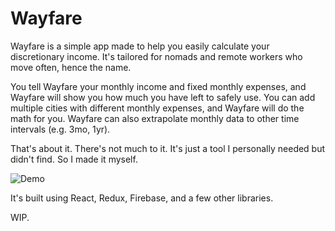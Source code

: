 # Wayfare

Wayfare is a simple app made to help you easily calculate your discretionary income. It's tailored for nomads and remote workers who move often, hence the name.

You tell Wayfare your monthly income and fixed monthly expenses, and Wayfare will show you how much you have left to safely use. You can add multiple cities with different monthly expenses, and Wayfare will do the math for you. Wayfare can also extrapolate monthly data to other time intervals (e.g. 3mo, 1yr).

That's about it. There's not much to it. It's just a tool I personally needed but didn't find. So I made it myself.

![Demo](https://media.giphy.com/media/h3tZWWhh7izdZRqmC8/giphy.gif "Demo")

It's built using React, Redux, Firebase, and a few other libraries.

WIP.